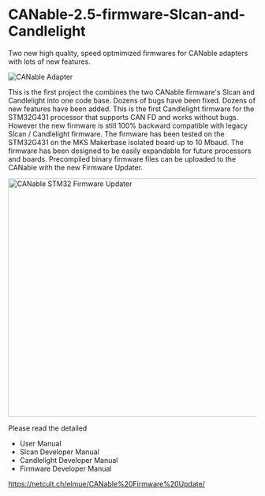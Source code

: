 # CANable-2.5-firmware-Slcan-and-Candlelight
Two new high quality, speed optmimized firmwares for CANable adapters with lots of new features.

![CANable Adapter](https://github.com/user-attachments/assets/061f60ba-14a2-4896-866f-6226fc9123f6)


This is the first project the combines the two CANable firmware's Slcan and Candlelight into one code base.
Dozens of bugs have been fixed.
Dozens of new features have been added.
This is the first Candlelight firmware for the STM32G431 processor that supports CAN FD and works without bugs.
However the new firmware is still 100% backward compatible with legacy Slcan / Candlelight firmware.
The firmware has been tested on the STM32G431 on the MKS Makerbase isolated board up to 10 Mbaud.
The firmware has been designed to be easily expandable for future processors and boards.
Precompiled binary firmware files can be uploaded to the CANable with the new Firmware Updater.

<img width="577" height="484" alt="CANable STM32 Firmware Updater" src="https://github.com/user-attachments/assets/8b2b658d-a723-4fb5-9329-370d25015336" />


Please read the detailed 
- User Manual
- Slcan Developer Manual
- Candlelight Developer Manual
- Firmware Developer Manual

https://netcult.ch/elmue/CANable%20Firmware%20Update/
